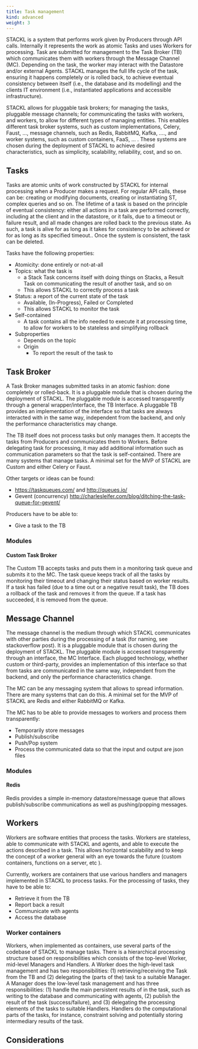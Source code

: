 ```yaml
---
title: Task management
kind: advanced
weight: 3
---
```

STACKL is a system that performs work given by Producers through API calls. Internally it represents the work as atomic Tasks and uses Workers for processing. Task are submitted for management to the Task Broker (TB) which communicates them with workers through the Message Channel (MC). Depending on the task, the worker may interact with the Datastore and/or external Agents. STACKL manages the full life cycle of the task, ensuring it happens completely or is rolled back, to achieve eventual consistency between itself (i.e., the database and its modelling) and the clients IT environment (i.e., instantiated applications and accessible infrastructure).

STACKL allows for pluggable task brokers; for managing the tasks, pluggable message channels; for communicating the tasks with workers, and workers, to allow for different types of managing entities. This enables different task broker systems, such as custom implementations, Celery, Faust, ..., message channels, such as Redis, RabbitMQ, Kafka, …., and worker systems, such as custom containers, FaaS, … . These systems are chosen during the deployment of STACKL to achieve desired characteristics, such as simplicity, scalability, reliability, cost, and so on.

## Tasks
Tasks are atomic units of work constructed by STACKL for internal processing when a Producer makes a request. For regular API calls, these can be: creating or modifying documents, creating or instantiating ST, complex queries and so on. The lifetime of a task is based on the principle of eventual consistency: either all actions in a task are performed correctly, including at the client and in the datastore, or it fails, due to a timeout or failure result, and all made changes are rolled back to the previous state. As such, a task is alive for as long as it takes for consistency to be achieved or for as long as its specified timeout.. Once the system is consistent, the task can be deleted.

Tasks have the following properties:

* Atomicity: done entirely or not-at-all
* Topics: what the task is
  - a Stack Task concerns itself with doing things on Stacks, a Result Task on communicating the result of another task, and so on
  - This allows STACKL to correctly process a task
* Status: a report of the current state of the task
  - Available, (In-Progress), Failed or Completed
  - This allows STACKL to monitor the task
* Self-contained
  - A task contains all the info needed to execute it at processing time, to allow for workers to be stateless and simplifying rollback
* Subproperties
  - Depends on the topic
  - Origin
    - To report the result of the task to

## Task Broker
A Task Broker manages submitted tasks in an atomic fashion: done completely or rolled-back. It is a pluggable module that is chosen during the deployment of STACKL. The pluggable module is accessed transparently through a general wrapper/interface, the TB Interface. A pluggable TB provides an implementation of the interface so that tasks are always interacted with in the same way, independent from the backend, and only the performance characteristics may change.

The TB itself does not process tasks but only manages them. It accepts the tasks from Producers and communicates them to Workers. Before delegating task for processing, it may add additional information such as communication parameters so that the task is self-contained. There are many systems that manage tasks. A minimal set for the MVP of STACKL are Custom and either Celery or Faust.

Other targets or ideas can be found:

* https://taskqueues.com/ and http://queues.io/
* Gevent (concurrency) http://charlesleifer.com/blog/ditching-the-task-queue-for-gevent/

Producers have to be able to:
  * Give a task to the TB

### Modules

#### Custom Task Broker
The Custom TB accepts tasks and puts them in a monitoring task queue and submits it to the MC.
The task queue keeps track of all the tasks by monitoring their timeout and changing their status based on worker results. If a task has failed (due to a time out or a negative result task), the TB does a rollback of the task and removes it from the queue. If a task has succeeded, it is removed from the queue.

## Message Channel
The message channel is the medium through which STACKL communicates with other parties during the processing of a task (for naming, see stackoverflow post). It is a pluggable module that is chosen during the deployment of STACKL. The pluggable module is accessed transparently through an interface, the MC Interface. Each plugged technology, whether custom or third-party, provides an implementation of this interface so that from tasks are communicated in the same way, independent from the backend, and only the performance characteristics change.

The MC can be any messaging system that allows to spread information. There are many systems that can do this. A minimal set for the MVP of STACKL are Redis and either RabbitMQ or Kafka.

The MC has to be able to provide messages to workers and process them transparently:

* Temporarily store messages
* Publish/subscribe
* Push/Pop system
* Process the communicated data so that the input and output are json files

### Modules

#### Redis
Redis provides a simple in-memory datastore/message queue that allows publish/subscribe communications as well as pushing/popping messages.

## Workers
Workers are software entities that process the tasks. Workers are stateless, able to communicate with STACKL and agents, and able to execute the actions described in a task. This allows horizontal scalability and  to keep the concept of a worker general with an eye towards the future (custom containers, functions on a server, etc ).

Currently, workers are containers that use various handlers and managers implemented in STACKL to process tasks. For the processing of tasks, they have to be able to:

* Retrieve it from the TB
* Report back a result
* Communicate with agents
* Access the database

### Worker containers
Workers, when implemented as containers, use several parts of the codebase of STACKL to manage tasks.
There is a hierarchical processing structure based on responsibilities which consists of the top-level Worker, mid-level Managers and Handlers.
A Worker does the high-level task management and has two responsibilities: (1) retrieving/receiving the Task from the TB and (2) delegating the (parts of the) task to a suitable Manager. A Manager does the low-level task management and has three responsibilities: (1) handle the main persistent results of in the task, such as writing to the database and communicating with agents, (2) publish the result of the task (success/failure), and (3) delegating the processing elements of the tasks to suitable Handlers. Handlers do the computational parts of the tasks, for instance, constraint solving and potentially storing intermediary results of the task.

## Considerations

